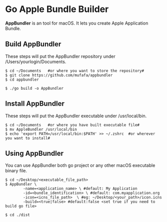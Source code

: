 # Go Apple Bundle Builder

**AppBundler** is an tool for macOS. It lets you create Apple Application Bundle.

## Build AppBundler

These steps will put the AppBundler repository under /Users/yourlogin/Documents.
```
$ cd ~/Documents   #or where you want to store the repository#
$ git clone https://github.com/mufafa/appbundler
$ cd appbundler

$ ./go build -o AppBundler
```

## Install AppBundler
These steps will put the AppBundler executable under /usr/local/bin. 
```
$ cd ~/Documents   #or where you have built executable file#
$ mv AppleBundler /usr/local/bin
$ echo 'export PATH=/usr/local/bin:$PATH' >> ~/.zshrc  #or wherever you want to install#
```
## Using AppBundler
You can use AppBundler both go project or any other macOS executable binary file.

```
$ cd ~/Desktop/<executable_file_path>
$ AppBundler \
        -name=<application_name> \ #default: My Application
        -id=<bundle_identification> \ #default: com.myapplication.org
        -icon=<icns_file_path>  \ #eg: ~/Desktop/<your_path>/icon.icns
        -build=<true|false> #default:false <set true if you need to build go file>
            
$ cd ./dist 
```
